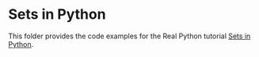 # Sets in Python

This folder provides the code examples for the Real Python tutorial [Sets in Python](https://realpython.com/python-set/).
